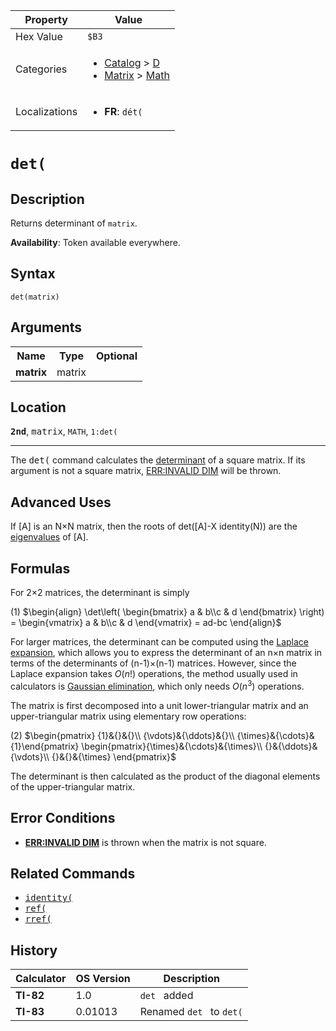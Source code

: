 | Property      | Value |
|---------------|-------|
| Hex Value     | `$B3`|
| Categories    | <ul><li>[Catalog](<../categories/Catalog.md>) > [D](<../categories/Catalog.md#D>)</li><li>[Matrix](<../categories/Matrix.md>) > [Math](<../categories/Matrix.md#Math>)</li></ul> |
| Localizations | <ul><li><b>FR</b>: `dét(`</li></ul> |

# `det(`

## Description
Returns determinant of `matrix`.


<b>Availability</b>: Token available everywhere.

## Syntax
`det(matrix)`

## Arguments
<table>
<tr><th>Name</th><th>Type</th><th>Optional</th></tr>

<tr><td><b>matrix</b></td><td>matrix</td><td></td></tr>

</table>

## Location
<tt><kbd><b>2nd</b></kbd></tt>, <kbd>matrix</kbd>, `MATH`, `1:det(`
<hr>

The <tt>det(</tt> command calculates the [determinant](https://mathworld.wolfram.com/Determinant.html) of a square matrix. If its argument is not a square matrix, [ERR:INVALID DIM](/errors#invaliddim) will be thrown.

## Advanced Uses

If [A] is an N×N matrix, then the roots of det([A]-X identity(N)) are the [eigenvalues](https://mathworld.wolfram.com/Eigenvalue.html) of [A].

## Formulas

For 2×2 matrices, the determinant is simply

(1) $`\begin{align} \det\left( \begin{bmatrix} a & b\\c & d \end{bmatrix} \right) = \begin{vmatrix} a & b\\c & d \end{vmatrix} = ad-bc \end{align}`$ 

For larger matrices, the determinant can be computed using the [Laplace expansion](http://en.wikipedia.org/wiki/Laplace_expansion), which allows you to express the determinant of an n×n matrix in terms of the determinants of (n-1)×(n-1) matrices. However, since the Laplace expansion takes $O\left( n! \right)$ operations, the method usually used in calculators is [Gaussian elimination](https://mathworld.wolfram.com/GaussianElimination.html), which only needs $O\left( n^3 \right)$ operations.

The matrix is first decomposed into a unit lower-triangular matrix and an upper-triangular matrix using elementary row operations:

(2) $`\begin{pmatrix} {1}&{}&{}\\ {\vdots}&{\ddots}&{}\\ {\times}&{\cdots}&{1}\end{pmatrix} \begin{pmatrix}{\times}&{\cdots}&{\times}\\ {}&{\ddots}&{\vdots}\\ {}&{}&{\times} \end{pmatrix}`$ 

The determinant is then calculated as the product of the diagonal elements of the upper-triangular matrix.

## Error Conditions

*   **[ERR:INVALID DIM](/errors#invaliddim)** is thrown when the matrix is not square.

## Related Commands

*   <tt><a href="/identity">identity(</a></tt>
*   <tt><a href="/ref">ref(</a></tt>
*   <tt><a href="/rref">rref(</a></tt>

## History
| Calculator | OS Version | Description |
|------------|------------|-------------|
| <b>TI-82</b> | 1.0 | `det ` added |
| <b>TI-83</b> | 0.01013 | Renamed `det ` to `det(`


